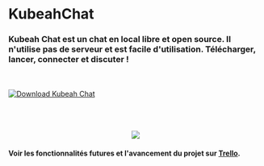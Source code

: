 # KubeahChat

<h3>Kubeah Chat est un chat en local libre et open source. Il n'utilise pas de serveur et est facile d'utilisation. Télécharger, lancer, connecter et discuter !</h3>
<br></br>
<a href="https://sourceforge.net/projects/kubeah-chat/files/latest/download" rel="nofollow"><img alt="Download Kubeah Chat" src="https://a.fsdn.com/con/app/sf-download-button"></a>
<br></br>
<br></br>
<p align="center">
  <img src="https://kubeah.com/img/logoKChat.ico">
</p>

<h4>Voir les fonctionnalités futures et l'avancement du projet sur <a href="https://trello.com/b/XEJVgYdi">Trello</a>.</h4>
